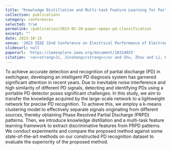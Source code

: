 ```yaml
---
title: "Knowledge Distillation and Multi-task Feature Learning for Partial Discharge Recognition"
collection: publications
category: conferences
selected: true
permalink: /publication/2023-01-20-paper-epeps-pd-classification
excerpt: ""
date: 2023-10-15
venue: '2023 IEEE 32nd Conference on Electrical Performance of Electronic Packaging and Systems (EPEPS)'
slidesurl: null
paperurl: 'https://ieeexplore.ieee.org/document/10314925'
citation: '<u><strong>Ji, Jinsheng</strong></u> and Shu, Zhou and Li, Hongqun and Lai, Kai Xian and Zheng, Yuanjin and Jiang, Xudong, "Knowledge Distillation and Multi-task Feature Learning for Partial Discharge Recognition," 2023 IEEE 32nd Conference on Electrical Performance of Electronic Packaging and Systems (EPEPS), Milpitas, CA, USA, 2023, pp. 1-3, doi: 10.1109/EPEPS58208.2023.10314925.'
---
```

To achieve accurate detection and recognition of partial discharge (PD) in switchgear, developing an intelligent PD diagnosis system has garnered significant attention in recent years. Due to inevitable noise interference and high similarity of different PD signals, detecting and identifying PDs using a portable PD detector poses significant challenges. In this study, we aim to transfer the knowledge acquired by the large-scale network to a lightweight network for precise PD recognition. To achieve this, we employ a k-means clustering model to effectively separate signals originating from different sources, thereby obtaining Phase Resolved Partial Discharge (PRPD) patterns. Then, we introduce knowledge distillation and a multi-task feature learning framework to extract discriminative features from PRPD patterns. We conduct experiments and compare the proposed method against some state-of-the-art methods on our constructed PD recognition dataset to evaluate the superiority of the proposed method.
